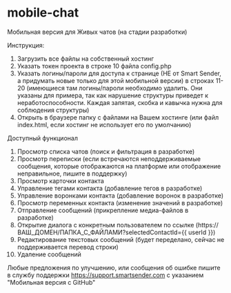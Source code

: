 # mobile-chat
Мобильная версия для Живых чатов (на стадии разработки)

Инструкция:
1. Загрузить все файлы на собственный хостинг
2. Указать токен проекта в строке 10 файла config.php
3. Указать логины/пароли для доступа к странице (НЕ от Smart Sender, а придумать новые только для этой мобильной версии) в строках 11-20 (имеющиеся там логины/пароли необходимо удалить. Они указаны для примера, так как нарушение структуры приведет к неработоспособности. Каждая запятая, скобка и кавычка нужна для соблюдения структуры)
4. Открыть в браузере папку с файлами на Вашем хостинге (или файл index.html, если хостинг не использует его по умолчанию)


Доступный функционал
1. Просмотр списка чатов (поиск и фильтрация в разработке)
2. Просмотр переписки (если встречаются неподдерживаемые сообщения, которые отображаются на платформе или отображение неправильное, пишите в поддержку)
3. Просмотр карточки контакта
4. Управление тегами контакта (добавление тегов в разработке)
5. Управление воронками контакта (добавление воронок в разработке)
6. Просмотр переменных контакта (изменение значений в разработке)
7. Отправление сообщений (прикрепление медиа-файлов в разработке)
8. Открытие диалога с конкретным пользователем по ссылке (https://ВАШ_ДОМЕН/ПАПКА_С_ФАЙЛАМИ?selectedContactId={{ userId }})
9. Редактирование текстовых сообщений (будет переделано, сейчас не поддерживается перевод строки)
10. Удаление сообщений


Любые предложения по улучшению, или сообщения об ошибке пишите в службу поддержки https://support.smartsender.com с указанием "Мобильная версия с GitHub"
